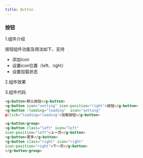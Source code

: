 ```yaml
---
title: Button
---
```

###  按钮
1.组件介绍

按钮组件功能及用法如下，支持
* 添加icon
* 设置icon位置（left、right）
* 设置加载状态


2.组件效果

<ClientOnly>
  <button-demo></button-demo>
</ClientOnly>


3.组件代码

```HTML
<g-button>默认按钮</g-button>
<g-button icon="setting" icon-position="right">按钮</g-button>
<g-button :loading="loading"  icon="setting" 
@click="loading=!loading">加载按钮</g-button>

<g-button-group>
<g-button class="left" icon="left" 
icon-position="left">上一页</g-button>
<g-button>更多</g-button>
<g-button class="right" icon="right" 
icon-position="right">下一页</g-button>
</g-button-group>
```